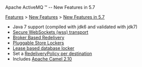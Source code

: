 Apache ActiveMQ ™ -- New Features in 5.7 

[Features](features.html) > [New Features](new-features.html) > [New Features in 5.7](new-features-in-57.html)


*   Java 7 support (compiled with jdk6 and validated with jdk7)
*   [Secure WebSockets (wss) transport](http://activemq.apache.org/websockets.html#WebSockets-SecureWebSockets)
*   [Broker Based Redelivery](http://activemq.apache.org/message-redelivery-and-dlq-handling.html#MessageRedeliveryandDLQHandling-BrokerRedelivery%28v5.7%29)
*   [Pluggable Store Lockers](http://activemq.apache.org/pluggable-storage-lockers.html)
*   [Lease based database locker](http://activemq.apache.org/pluggable-storage-lockers.html#Pluggablestoragelockers-LeaseDatabaseLocker)
*   Set a [RedeliveryPolicy per destination](http://activemq.apache.org/redelivery-policy.html#RedeliveryPolicy-RedeliveryPolicyperDestination)
*   Includes [Apache Camel 2.10](http://camel.apache.org/camel-2100-release.html)

